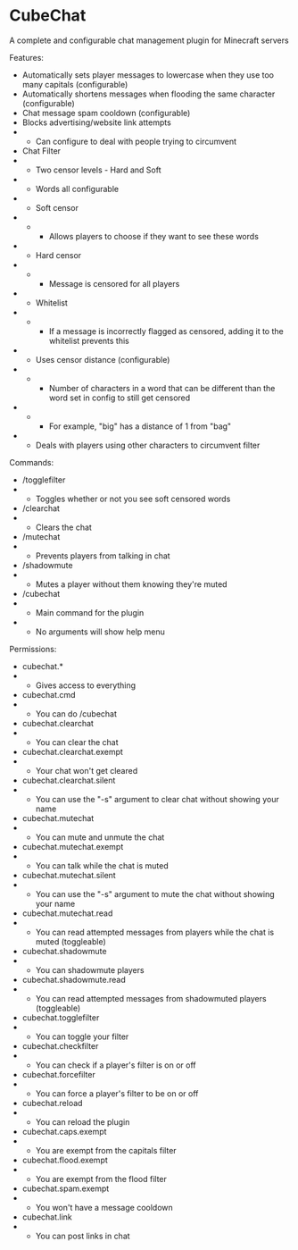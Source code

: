 # CubeChat
 A complete and configurable chat management plugin for Minecraft servers

Features:
* Automatically sets player messages to lowercase when they use too many capitals (configurable)
* Automatically shortens messages when flooding the same character (configurable)
* Chat message spam cooldown (configurable)
* Blocks advertising/website link attempts
* * Can configure to deal with people trying to circumvent
* Chat Filter
* * Two censor levels - Hard and Soft
* * Words all configurable
* * Soft censor
* * * Allows players to choose if they want to see these words
* * Hard censor
* * * Message is censored for all players
* * Whitelist
* * * If a message is incorrectly flagged as censored, adding it to the whitelist prevents this
* * Uses censor distance (configurable)
* * * Number of characters in a word that can be different than the word set in config to still get censored
* * * For example, "big" has a distance of 1 from "bag"
* * Deals with players using other characters to circumvent filter

Commands:
* /togglefilter
* * Toggles whether or not you see soft censored words
* /clearchat
* * Clears the chat
* /mutechat
* * Prevents players from talking in chat
* /shadowmute
* * Mutes a player without them knowing they're muted
* /cubechat
* * Main command for the plugin
* * No arguments will show help menu

Permissions:
* cubechat.*
* * Gives access to everything
* cubechat.cmd
* * You can do /cubechat
* cubechat.clearchat
* * You can clear the chat
* cubechat.clearchat.exempt
* * Your chat won't get cleared
* cubechat.clearchat.silent
* * You can use the "-s" argument to clear chat without showing your name
* cubechat.mutechat
* * You can mute and unmute the chat
* cubechat.mutechat.exempt
* * You can talk while the chat is muted
* cubechat.mutechat.silent
* * You can use the "-s" argument to mute the chat without showing your name
* cubechat.mutechat.read
* * You can read attempted messages from players while the chat is muted (toggleable)
* cubechat.shadowmute
* * You can shadowmute players
* cubechat.shadowmute.read
* * You can read attempted messages from shadowmuted players (toggleable)
* cubechat.togglefilter
* * You can toggle your filter
* cubechat.checkfilter
* * You can check if a player's filter is on or off
* cubechat.forcefilter
* * You can force a player's filter to be on or off
* cubechat.reload
* * You can reload the plugin
* cubechat.caps.exempt
* * You are exempt from the capitals filter
* cubechat.flood.exempt
* * You are exempt from the flood filter
* cubechat.spam.exempt
* * You won't have a message cooldown
* cubechat.link
* * You can post links in chat
